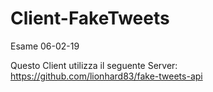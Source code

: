 # Client-FakeTweets
Esame 06-02-19

Questo Client utilizza il seguente Server:
https://github.com/lionhard83/fake-tweets-api
